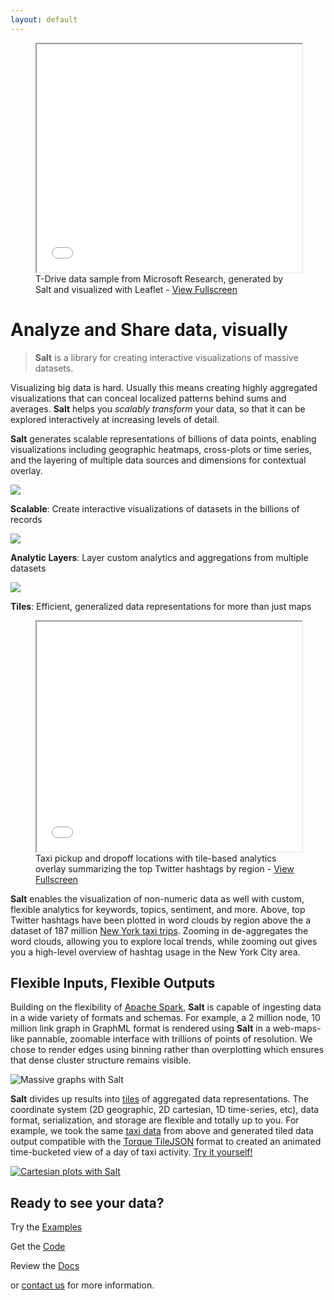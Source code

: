```yaml
---
layout: default
---
```


<figure>
	<iframe width="100%" height="365px" src="{{"/demos/tdrive/" | prepend: site.baseurl }}"></iframe>
	<figcaption>T-Drive data sample from Microsoft Research, generated by Salt and visualized with Leaflet - <a href="{{site.url}}{{site.baseurl}}demos/tdrive/" target="\_blank">View Fullscreen</a></figcaption>
</figure>

# Analyze and Share data, visually

> **Salt** is a library for creating interactive visualizations of massive datasets.

Visualizing big data is hard. Usually this means creating highly aggregated visualizations that can conceal localized patterns behind sums and averages. **Salt** helps you *scalably transform* your data, so that it can be explored interactively at increasing levels of detail.

**Salt** generates scalable representations of billions of data points, enabling visualizations including geographic heatmaps, cross-plots or time series, and the layering of multiple data sources and dimensions for contextual overlay.


<div class="row">
  <div class="col-sm-4">
    <img class="img-responsive img-icon center-block" src="{{ "/imgs/gears_2x.png" | prepend: site.baseurl }}">
    <p class="text-center">
      <strong>Scalable</strong>: Create interactive visualizations of datasets in the billions of records
    </p>
  </div>
  <div class="col-sm-4">
    <img class="img-responsive img-icon center-block" src="{{ "/imgs/layers_2x.png" | prepend: site.baseurl }}">
    <p class="text-center">
      <strong>Analytic Layers</strong>: Layer custom analytics and aggregations from multiple datasets
    </p>
  </div>
  <div class="col-sm-4">
    <img class="img-responsive img-icon center-block" src="{{ "/imgs/tiles_2x.png" | prepend: site.baseurl }}">
    <p class="text-center">
      <strong>Tiles</strong>: Efficient, generalized data representations for more than just maps
    </p>
  </div>
</div>

<figure>
  <iframe width="100%" height="368px" src="{{"/demos/taxi-twitter/" | prepend: site.baseurl }}"></iframe>
  <figcaption>Taxi pickup and dropoff locations with tile-based analytics overlay summarizing the top Twitter hashtags by region - <a href="{{site.url}}{{site.baseurl}}demos/taxi-twitter/" target="\_blank">View Fullscreen</a></figcaption>
</figure>


**Salt** enables the visualization of non-numeric data as well with custom, flexible analytics for keywords, topics, sentiment, and more. Above, top Twitter hashtags have been plotted in word clouds by region above the a dataset of 187 million <a href="http://chriswhong.com/open-data/foil_nyc_taxi/">New York taxi trips</a>. Zooming in de-aggregates the word clouds, allowing you to explore local trends, while zooming out gives you a high-level overview of hashtag usage in the New York City area.



## Flexible Inputs, Flexible Outputs

<div class="row">
  <div class="col-sm-6">
    <p>
Building on the flexibility of <a href="http://spark.apache.org/">Apache Spark</a>, <strong>Salt</strong> is capable of ingesting data in a wide variety of formats and schemas. For example, a 2 million node, 10 million link graph in GraphML format is rendered using <strong>Salt</strong> in a web-maps-like pannable, zoomable interface with trillions of points of resolution. We chose to render edges using binning rather than overplotting which ensures that dense cluster structure remains visible.
    </p>
  </div>
  <div class="col-sm-6">
    <img alt="Massive graphs with Salt" src="{{"/imgs/graph_2x.jpg" | prepend: site.baseurl }}">
  </div>
</div>

<div class="row">
  <div class="col-sm-6">
    <p>
<strong>Salt</strong> divides up results into <a href="https://en.wikipedia.org/wiki/Tiled_web_map">tiles</a> of aggregated data representations. The coordinate system (2D geographic, 2D cartesian, 1D time-series, etc), data format, serialization, and storage are flexible and totally up to you. For example, we took the same <a href="http://chriswhong.com/open-data/foil_nyc_taxi/">taxi data</a> from above and generated tiled data output compatible with the <a href="https://github.com/CartoDB/torque">Torque TileJSON</a> format to created an animated time-bucketed view of a day of taxi activity. <a href="https://github.com/unchartedsoftware/salt-examples/tree/master/torque-example">Try it yourself!</a>
    </p>
  </div>
  <div class="col-sm-6">
    <a class="image-overlay" href="{{"/demos/torque" | prepend: site.baseurl }}">
      <img alt="Cartesian plots with Salt" src="{{"/imgs/torque_2x.jpg" | prepend: site.baseurl }}">
      <span class="glyphicon glyphicon-play-circle"></span>
    </a>
  </div>
</div>

<div class="well well-lg text-center">
  <h2>Ready to see your data?</h2>
  <div class="row">
    <div class="col-sm-4">
      <p class="lead">Try the <a href="https://github.com/unchartedsoftware/salt-examples">Examples</a></p>
    </div>
    <div class="col-sm-4">
      <p class="lead">Get the <a href="https://github.com/unchartedsoftware/salt">Code</a></p>
    </div>
    <div class="col-sm-4">
      <p class="lead">Review the <a href="{{ "/docs/" | prepend: site.baseurl }}{{site.latest}}/#software.uncharted.salt.package">Docs</a></p>
    </div>
  </div>
  <p>
    or <a href="mailto:{{site.email}}">contact us</a> for more information.
  </p>
</div>
